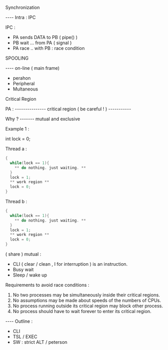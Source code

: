 Synchronization 

---- Intra : IPC

IPC : 

- PA sends DATA to PB ( pipe() )
- PB wait ... from PA ( signal )
- PA race .. with PB : race condition



SPOOLING

---- on-line ( main frame)

- perahon
- Peripheral 
- Multaneous 



Critical Region

PA : --------------- critical region ( be careful ! ) -----------

Why ? ------- mutual and exclusive



Example 1 :

int lock = 0;

Thread a : 

```c++
{
  while(lock == 1){
    ** do nothing. just waiting. **
  }
  lock = 1;
  ** work region **
  lock = 0;
}
```

Thread b :

```c++
{
  while(lock == 1){
    ** do nothing. just waiting. **
  }
  lock = 1;
  ** work region **
  lock = 0;
}
```



( share ) mutual :

- CLI ( clear / clean , I for interruption ) is an instruction. 
- Busy wait
- Sleep / wake up



Requirements to avoid race conditions :

1. No two processes may be simultaneously inside their critical regions.
2. No assumptions may be made about speeds of the numbers of CPUs.
3. No process running outside its critical region may block other process.
4. No process should have to wait forever to enter its critical region.



---- Outline :

- CLI
- TSL / EXEC
- SW : strict ALT / peterson 